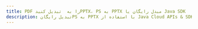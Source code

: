 ---title: PDF را به  تبدیل کنیدPPTX، PS به PPTX مبدل رایگان یا Java SDKdescription: تبدیل رایگانPS به PPTX با استفاده از Java Cloud APIs & SDK همچنین اسناد PDF را در Cloud ایجاد، ویرایش و رندر کنید.---